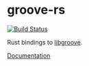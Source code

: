 # groove-rs

[![Build Status](https://travis-ci.org/andrewrk/groove-rs.svg?branch=master)](https://travis-ci.org/andrewrk/groove-rs)

Rust bindings to [libgroove](https://github.com/andrewrk/libgroove).

[Documentation](https://s3.amazonaws.com/superjoe/doc/rust-groove/groove/index.html)
